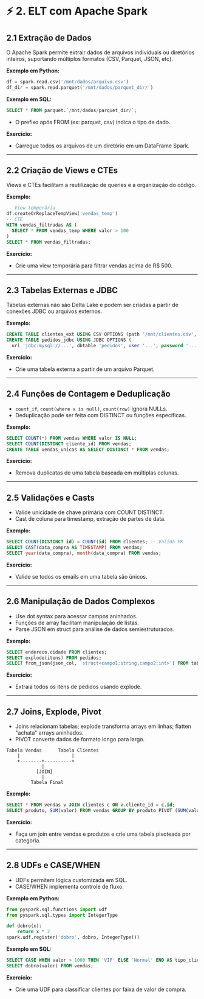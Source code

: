 # ⚡ 2. ELT com Apache Spark

## 2.1 Extração de Dados
O Apache Spark permite extrair dados de arquivos individuais ou diretórios inteiros, suportando múltiplos formatos (CSV, Parquet, JSON, etc).

**Exemplo em Python:**
```python
df = spark.read.csv('/mnt/dados/arquivo.csv')
df_dir = spark.read.parquet('/mnt/dados/parquet_dir/')
```
**Exemplo em SQL:**
```sql
SELECT * FROM parquet.`/mnt/dados/parquet_dir/`;
```
- O prefixo após FROM (ex: parquet, csv) indica o tipo de dado.

**Exercício:**
- Carregue todos os arquivos de um diretório em um DataFrame Spark.

---

## 2.2 Criação de Views e CTEs
Views e CTEs facilitam a reutilização de queries e a organização do código.

**Exemplo:**
```sql
-- View temporária
df.createOrReplaceTempView('vendas_temp')
-- CTE
WITH vendas_filtradas AS (
  SELECT * FROM vendas_temp WHERE valor > 100
)
SELECT * FROM vendas_filtradas;
```

**Exercício:**
- Crie uma view temporária para filtrar vendas acima de R$ 500.

---

## 2.3 Tabelas Externas e JDBC
Tabelas externas não são Delta Lake e podem ser criadas a partir de conexões JDBC ou arquivos externos.

**Exemplo:**
```sql
CREATE TABLE clientes_ext USING CSV OPTIONS (path '/mnt/clientes.csv', header 'true');
CREATE TABLE pedidos_jdbc USING JDBC OPTIONS (
  url 'jdbc:mysql://...', dbtable 'pedidos', user '...', password '...');
```

**Exercício:**
- Crie uma tabela externa a partir de um arquivo Parquet.

---

## 2.4 Funções de Contagem e Deduplicação
- `count_if`, `count(where x is null)`, `count(row)` ignora NULLs.
- Deduplicação pode ser feita com DISTINCT ou funções específicas.

**Exemplo:**
```sql
SELECT COUNT(*) FROM vendas WHERE valor IS NULL;
SELECT COUNT(DISTINCT cliente_id) FROM vendas;
CREATE TABLE vendas_unicas AS SELECT DISTINCT * FROM vendas;
```

**Exercício:**
- Remova duplicatas de uma tabela baseada em múltiplas colunas.

---

## 2.5 Validações e Casts
- Valide unicidade de chave primária com COUNT DISTINCT.
- Cast de coluna para timestamp, extração de partes de data.

**Exemplo:**
```sql
SELECT COUNT(DISTINCT id) = COUNT(id) FROM clientes; -- Valida PK
SELECT CAST(data_compra AS TIMESTAMP) FROM vendas;
SELECT year(data_compra), month(data_compra) FROM vendas;
```

**Exercício:**
- Valide se todos os emails em uma tabela são únicos.

---

## 2.6 Manipulação de Dados Complexos
- Use dot syntax para acessar campos aninhados.
- Funções de array facilitam manipulação de listas.
- Parse JSON em struct para análise de dados semiestruturados.

**Exemplo:**
```sql
SELECT endereco.cidade FROM clientes;
SELECT explode(itens) FROM pedidos;
SELECT from_json(json_col, 'struct<campo1:string,campo2:int>') FROM tabela_json;
```

**Exercício:**
- Extraia todos os itens de pedidos usando explode.

---

## 2.7 Joins, Explode, Pivot
- Joins relacionam tabelas; explode transforma arrays em linhas; flatten "achata" arrays aninhados.
- PIVOT converte dados de formato longo para largo.

```
Tabela Vendas      Tabela Clientes
    |                   |
    +--------+----------+
             |
           [JOIN]
             |
         Tabela Final
```

**Exemplo:**
```sql
SELECT * FROM vendas v JOIN clientes c ON v.cliente_id = c.id;
SELECT produto, SUM(valor) FROM vendas GROUP BY produto PIVOT (SUM(valor) FOR produto IN ('A', 'B', 'C'));
```

**Exercício:**
- Faça um join entre vendas e produtos e crie uma tabela pivoteada por categoria.

---

## 2.8 UDFs e CASE/WHEN
- UDFs permitem lógica customizada em SQL.
- CASE/WHEN implementa controle de fluxo.

**Exemplo em Python:**
```python
from pyspark.sql.functions import udf
from pyspark.sql.types import IntegerType

def dobro(x):
    return x * 2
spark.udf.register('dobro', dobro, IntegerType())
```
**Exemplo em SQL:**
```sql
SELECT CASE WHEN valor > 1000 THEN 'VIP' ELSE 'Normal' END AS tipo_cliente FROM vendas;
SELECT dobro(valor) FROM vendas;
```

**Exercício:**
- Crie uma UDF para classificar clientes por faixa de valor de compra. 